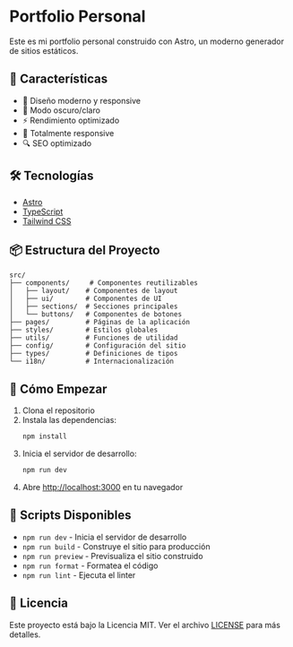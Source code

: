 # Portfolio Personal

Este es mi portfolio personal construido con Astro, un moderno generador de sitios estáticos.

## 🚀 Características

- 🎨 Diseño moderno y responsive
- 🌙 Modo oscuro/claro
- ⚡ Rendimiento optimizado
- 📱 Totalmente responsive
- 🔍 SEO optimizado

## 🛠️ Tecnologías

- [Astro](https://astro.build/)
- [TypeScript](https://www.typescriptlang.org/)
- [Tailwind CSS](https://tailwindcss.com/)

## 📦 Estructura del Proyecto

```
src/
├── components/     # Componentes reutilizables
│   ├── layout/    # Componentes de layout
│   ├── ui/        # Componentes de UI
│   ├── sections/  # Secciones principales
│   └── buttons/   # Componentes de botones
├── pages/         # Páginas de la aplicación
├── styles/        # Estilos globales
├── utils/         # Funciones de utilidad
├── config/        # Configuración del sitio
├── types/         # Definiciones de tipos
└── i18n/          # Internacionalización
```

## 🚀 Cómo Empezar

1. Clona el repositorio
2. Instala las dependencias:
   ```bash
   npm install
   ```
3. Inicia el servidor de desarrollo:
   ```bash
   npm run dev
   ```
4. Abre [http://localhost:3000](http://localhost:3000) en tu navegador

## 📝 Scripts Disponibles

- `npm run dev` - Inicia el servidor de desarrollo
- `npm run build` - Construye el sitio para producción
- `npm run preview` - Previsualiza el sitio construido
- `npm run format` - Formatea el código
- `npm run lint` - Ejecuta el linter

## 📄 Licencia

Este proyecto está bajo la Licencia MIT. Ver el archivo [LICENSE](LICENSE) para más detalles.
